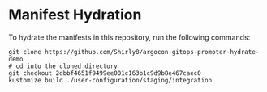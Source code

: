 # Manifest Hydration

To hydrate the manifests in this repository, run the following commands:

```shell
git clone https://github.com/Shirly8/argocon-gitops-promoter-hydrate-demo
# cd into the cloned directory
git checkout 2dbbf4651f9499ee001c163b1c9d9b8e467caec0
kustomize build ./user-configuration/staging/integration
```
